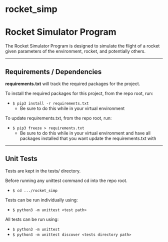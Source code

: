 # rocket_simp
# Rocket Simulator Program

The Rocket Simulator Program is designed to simulate the flight of a rocket
given parameters of the environment, rocket, and potentially others.


<hr />

## Requirements / Dependencies

<strong>requirements.txt</strong> will track the required packages for the project.

To install the required packages for this project, from the repo root, run:
  - `$ pip3 install -r requirements.txt`
    - Be sure to do this while in your virtual environment

To update requirements.txt, from the repo root, run:
  - `$ pip3 freeze > requirements.txt`
    - Be sure to do this while in your virtual environment and have all packages installed that you want update the requirements.txt with

<hr />

## Unit Tests
Tests are kept in the tests/ directory.

Before running any unittest command cd into the repo root.
  - `$ cd .../rocket_simp`

Tests can be run individually using:
  - `$ python3 -m unittest <test path>`

All tests can be run using:
  - `$ python3 -m unittest`
  - `$ python3 -m unittest discover <tests directory path>`

